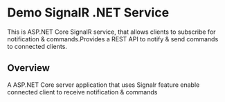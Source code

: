 ﻿# Demo SignalR .NET Service
This is ASP.NET Core SignalR  service, that allows clients to subscribe for notification & commands.Provides a REST API
to notify & send commands to connected clients. 
## Overview
A ASP.NET Core server application that uses Signalr feature enable connected client to receive notification & commands

